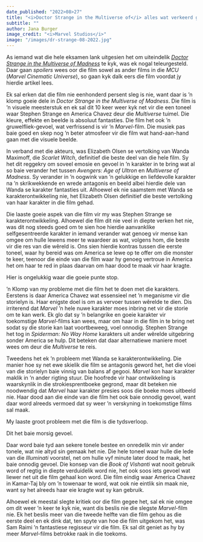 ```yaml
---
date_published: "2022>08>27"
title: "<i>Doctor Strange in the Multiverse of</i> alles wat verkeerd gegaan het"
subtitle: ""
author: Jana Burger
image_credit: "<i>Marvel Studios</i>"
image: "/images/dr-strange-08-2022.jpg"
---
```


As iemand wat die hele eksamen lank uitgesien het om uiteindelik <a href="https://tv.apple.com/za/movie/doctor-strange-in-the-multiverse-of-madness/umc.cmc.5f0mydwzevgd47pqxidz6sjf9?action=play" target="_blank" rel="noreferrer">_Doctor Strange in the Multiverse of Madness_</a> te kyk, was ek nogal teleurgesteld. Daar gaan _spoilers_ wees oor die film sowel as ander films in die _MCU_ (_Marvel Cinematic Universe_), so gaan kyk dalk eers die film voordat jy hierdie artikel lees.

Ek sal erken dat die film nie eenhonderd persent sleg is nie, want daar is ’n klomp goeie dele in _Doctor Strange in the Multiverse of Madness_. Die film is ’n visuele meesterstuk en ek sal dit 10 keer weer kyk net vir die een toneel waar Stephen Strange en America Chavez deur die _Multiverse_ tuimel. Die kleure, effekte en beelde is absoluut fantasties. Die film het ook ’n gruwelfliek-gevoel, wat verfrissend is vir ’n _Marvel_-film. Die musiek pas baie goed en skep nog ’n beter atmosfeer vir die film wat hand-aan-hand gaan met die visuele beelde.

In verband met die akteurs, was Elizabeth Olsen se vertolking van Wanda Maximoff, die _Scarlet Witch_, definitief die beste deel van die hele film. Sy het dit reggekry om soveel emosie en gevoel in ’n karakter in te bring wat al so baie verander het tussen _Avengers: Age of Ultron_ en _Multiverse of Madness_. Sy verander in ’n oogwink van ’n gelukkige en liefdevolle karakter na ’n skrikwekkende en wrede antagonis en beeld albei hierdie dele van Wanda se karakter fantasties uit. Alhoewel ek nie saamstem met Wanda se karakterontwikkeling nie, het Elizabeth Olsen definitief die beste vertolking van haar karakter in die film gehad.

Die laaste goeie aspek van die film vir my was Stephen Strange se karakterontwikkeling. Alhoewel die film dit nie veel in diepte verken het nie, was dit nog steeds goed om te sien hoe hierdie aanvanklike selfgesentreerde karakter in iemand verander wat genoeg vir mense kan omgee om hulle lewens meer te waardeer as wat, volgens hom, die beste vir die res van die wêreld is. Ons sien hierdie kontras tussen die eerste toneel, waar hy bereid was om America se lewe op te offer om die monster te keer, teenoor die einde van die film waar hy genoeg vertroue in America het om haar te red in plaas daarvan om haar dood te maak vir haar kragte.

Hier is ongelukkig waar die goeie punte stop.

’n Klomp van my probleme met die film het te doen met die karakters. Eerstens is daar America Chavez wat essensieel net ’n meganisme vir die storielyn is. Haar enigste doel is om as vervoer tussen wêrelde te dien. Dis irriterend dat _Marvel_ ’n hele nuwe karakter moes inbring net vir die storie om te kan werk. Ek glo dat sy ’n belangrike en goeie karakter vir toekomstige _Marvel_-films kan wees, maar om haar in die film in te bring net sodat sy die storie kan laat voortbeweeg, voel onnodig. Stephen Strange het tog in _Spiderman: No Way Home_ karakters uit ander wêrelde uitgebring sonder America se hulp. Dit beteken dat daar alternatiewe maniere moet wees om deur die _Multiverse_ te reis.

Tweedens het ek ’n probleem met Wanda se karakterontwikkeling. Die manier hoe sy net ewe skielik die film se antagonis geword het, het die vloei van die storielyn baie vinnig van balans af gegooi. _Marvel_ kon haar karakter maklik in ’n ander rigting stuur. Die hoofrede vir haar ontwikkeling is waarskynlik in die strokiesprentboeke gegrond, maar dit beteken nie noodwendig dat _Marvel_ haar karakter presies soos die boeke moes uitbeeld nie. Haar dood aan die einde van die film het ook baie onnodig gevoel, want daar word alreeds vermoed dat sy weer ’n verskyning in toekomstige films sal maak.

My laaste groot probleem met die film is die tydsverloop.

Dit het baie morsig gevoel.

Daar word baie tyd aan sekere tonele bestee en onredelik min vir ander tonele, wat nie altyd sin gemaak het nie. Die hele toneel waar hulle die lede van die _Illuminati_ voorstel, net om hulle vyf minute later dood te maak, het baie onnodig gevoel. Die konsep van die _Book of Vishanti_ wat nooit gebruik word of regtig in diepte verduidelik word nie, het ook soos iets gevoel wat liewer net uit die film gehaal kon word. Die film eindig waar America Chavez in Kamar-Taj bly om ’n towenaar te word, wat ook nie eintlik sin maak nie, want sy het alreeds haar eie kragte wat sy kan gebruik.

Alhoewel ek meestal slegte kritiek oor die film gegee het, sal ek nie omgee om dit weer ’n keer te kyk nie, want dis beslis nie die slegste _Marvel_-film nie. Ek het beslis meer van die tweede helfte van die film gehou as die eerste deel en ek dink dat, ten spyte van hoe die film uitgekom het, was Sam Raimi ’n fantastiese regisseur vir die film. Ek sal dit geniet as hy by meer _Marvel_-films betrokke raak in die toekoms.

